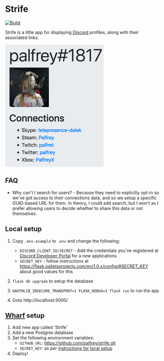 Strife
======
[![Build](https://github.com/palfrey/strife/workflows/Build/badge.svg)](https://github.com/palfrey/strife/actions)

Strife is a little app for displaying [Discord](https://discordapp.com/) profiles, along with their associated links.

![example](example.png)

FAQ
---
- Why can't I search for users? - Because they need to explicitly opt-in so we've got access to their connections data, and so we setup a specific GUID-based URL for them. In theory, I could add search, but I won't as I prefer allowing users to decide whether to share this data or not themselves.

Local setup
-----------
1. Copy `.env.example` to `.env` and change the following:
    - `DISCORD_CLIENT_ID/SECRET` - Add the credentials you've registered at [Discord Developer Portal](https://discordapp.com/developers/applications/) for a new applications
    - `SECRET_KEY` - follow instructions at https://flask.palletsprojects.com/en/1.0.x/config/#SECRET_KEY about good values for this

2. `flask db upgrade` to setup the database
3. `OAUTHLIB_INSECURE_TRANSPORT=1 FLASK_DEBUG=1 flask run` to run the app
4. Goto http://localhost:5000/

[Wharf](https://github.com/palfrey/wharf) setup
----------------------------------------------------------------
1. Add new app called 'Strife'
2. Add a new Postgres database
3. Set the following environment variables:
    - `GITHUB_URL`: https://github.com/palfrey/strife.git
    - `SECRET_KEY`: as per [instructions for local setup](https://flask.palletsprojects.com/en/1.0.x/config/#SECRET_KEY)
4. Deploy!
